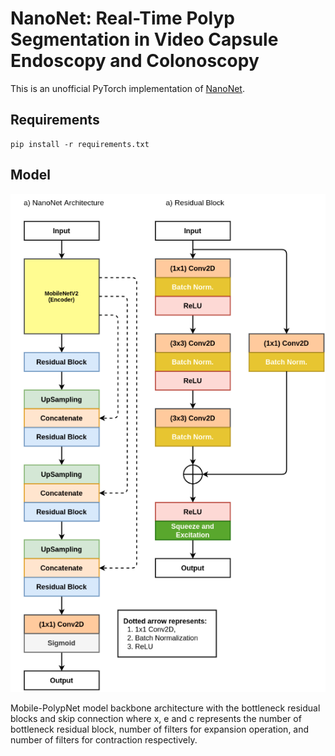 # NanoNet: Real-Time Polyp Segmentation in Video Capsule Endoscopy and Colonoscopy

This is an unofficial PyTorch implementation of [NanoNet](https://github.com/DebeshJha/NanoNet).


## Requirements

```
pip install -r requirements.txt
```


## Model


<div align="center">

<img src="https://raw.githubusercontent.com/DebeshJha/NanoNet/main/figures/nanonet.png" width="800">

</div>

Mobile-PolypNet model backbone architecture with the bottleneck residual blocks and skip connection where x, e and c represents the number of bottleneck residual block, number of filters for expansion operation, and number of filters for contraction respectively.

